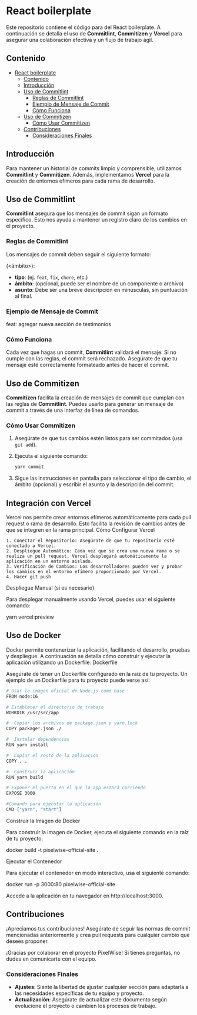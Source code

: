 # React boilerplate

Este repositorio contiene el código para del React boilerplate. A continuación se detalla el uso de **Commitlint**, **Commitizen** y **Vercel** para asegurar una colaboración efectiva y un flujo de trabajo ágil.

## Contenido

- [React boilerplate](#react-boilerplate)
  - [Contenido](#contenido)
  - [Introducción](#introducción)
  - [Uso de Commitlint](#uso-de-commitlint)
    - [Reglas de Commitlint](#reglas-de-commitlint)
    - [Ejemplo de Mensaje de Commit](#ejemplo-de-mensaje-de-commit)
    - [Cómo Funciona](#cómo-funciona)
  - [Uso de Commitizen](#uso-de-commitizen)
    - [Cómo Usar Commitizen](#cómo-usar-commitizen)
  - [Contribuciones](#contribuciones)
    - [Consideraciones Finales](#consideraciones-finales)

## Introducción

Para mantener un historial de commits limpio y comprensible, utilizamos **Commitlint** y **Commitizen**. Además, implementamos **Vercel** para la creación de entornos efímeros para cada rama de desarrollo.

## Uso de Commitlint

**Commitlint** asegura que los mensajes de commit sigan un formato específico. Esto nos ayuda a mantener un registro claro de los cambios en el proyecto.

### Reglas de Commitlint

Los mensajes de commit deben seguir el siguiente formato:

<tipo>(<ámbito>): <asunto>

- **tipo**: (ej. `feat`, `fix`, `chore`, etc.)
- **ámbito**: (opcional, puede ser el nombre de un componente o archivo)
- **asunto**: Debe ser una breve descripción en minúsculas, sin puntuación al final.

### Ejemplo de Mensaje de Commit

feat: agregar nueva sección de testimonios

### Cómo Funciona

Cada vez que hagas un commit, **Commitlint** validará el mensaje. Si no cumple con las reglas, el commit será rechazado. Asegúrate de que tu mensaje esté correctamente formateado antes de hacer el commit.

## Uso de Commitizen

**Commitizen** facilita la creación de mensajes de commit que cumplan con las reglas de **Commitlint**. Puedes usarlo para generar un mensaje de commit a través de una interfaz de línea de comandos.

### Cómo Usar Commitizen

1. Asegúrate de que tus cambios estén listos para ser commitados (usa `git add`).
2. Ejecuta el siguiente comando:

   ```bash
   yarn commit

   ```

3. Sigue las instrucciones en pantalla para seleccionar el tipo de cambio, el ámbito (opcional) y escribir el asunto y la descripción del commit.

## Integración con Vercel

Vercel nos permite crear entornos efímeros automáticamente para cada pull request o rama de desarrollo. Esto facilita la revisión de cambios antes de que se integren en la rama principal.
Cómo Configurar Vercel

    1. Conectar el Repositorio: Asegúrate de que tu repositorio esté conectado a Vercel.
    2. Despliegue Automático: Cada vez que se crea una nueva rama o se realiza un pull request, Vercel desplegará automáticamente la aplicación en un entorno aislado.
    3. Verificación de Cambios: Los desarrolladores pueden ver y probar los cambios en el entorno efímero proporcionado por Vercel.
    4. Hacer git push

Despliegue Manual (si es necesario)

Para desplegar manualmente usando Vercel, puedes usar el siguiente comando:

yarn vercel:preview

## Uso de Docker

Docker permite contenerizar la aplicación, facilitando el desarrollo, pruebas y despliegue. A continuación se detalla cómo construir y ejecutar la aplicación utilizando un Dockerfile.
Dockerfile

Asegúrate de tener un Dockerfile configurado en la raíz de tu proyecto. Un ejemplo de un Dockerfile para tu proyecto puede verse así:

```bash
# Usar la imagen oficial de Node.js como base
FROM node:16

# Establecer el directorio de trabajo
WORKDIR /usr/src/app

#  Copiar los archivos de package.json y yarn.lock
COPY package*.json ./

#  Instalar dependencias
RUN yarn install

#  Copiar el resto de la aplicación
COPY . .

#  Construir la aplicación
RUN yarn build

# Exponer el puerto en el que la app estará corriendo
EXPOSE 3000

#Comando para ejecutar la aplicación
CMD ["yarn", "start"]
```

Construir la Imagen de Docker

Para construir la imagen de Docker, ejecuta el siguiente comando en la raíz de tu proyecto:

docker build -t pixelwise-official-site .

Ejecutar el Contenedor

Para ejecutar el contenedor en modo interactivo, usa el siguiente comando:

docker run -p 3000:80 pixelwise-official-site

Accede a la aplicación en tu navegador en http://localhost:3000.

## Contribuciones

¡Apreciamos tus contribuciones! Asegúrate de seguir las normas de commit mencionadas anteriormente y crea pull requests para cualquier cambio que desees proponer.

¡Gracias por colaborar en el proyecto PixelWise! Si tienes preguntas, no dudes en comunicarte con el equipo.

### Consideraciones Finales

- **Ajustes**: Siente la libertad de ajustar cualquier sección para adaptarla a las necesidades específicas de tu equipo y proyecto.
- **Actualización**: Asegúrate de actualizar este documento según evolucione el proyecto o cambien los procesos de trabajo.
